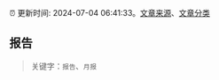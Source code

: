 :alarm_clock: 更新时间: 2024-07-04 06:41:33。[文章来源](/README.md)、[文章分类](/TAGS.md)

## 报告


> 关键字：`报告`、`月报`



